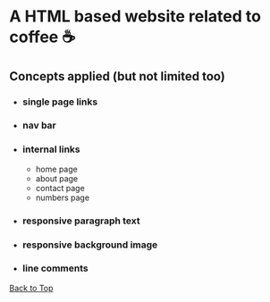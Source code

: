 <a name="custom_anchor_name"></a>
# A HTML based website related to coffee :coffee:  

## Concepts applied (but not limited too)
- ### single page links
- ### nav bar
- ### internal links
  - home page
  - about page
  - contact page
  - numbers page
- ### responsive paragraph text
- ### responsive background image
- ### line comments

[Back to Top](#custom_anchor_name)
